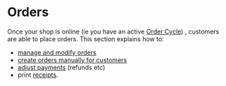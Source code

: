 # Orders

Once your shop is online \(ie you have an active [Order Cycle](../shopfront/order-cycle/)\) , customers are able to place orders. This section explains how to: 

* [manage and modify orders](view-orders.md)
* [create orders manually for customers](create-orders-manually.md)
* [adjust payments]() \(refunds etc\)
* print [receipts](thermally-printed-receipts.md).

